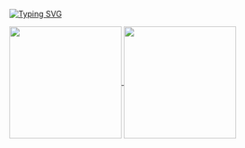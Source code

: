 [![Typing SVG](https://readme-typing-svg.demolab.com?font=Fira+Code&size=24&pause=1000&width=435&lines=Hello+there%F0%9F%91%8B)](https://git.io/typing-svg)

<a href="https://github.com/alberba">
  <img height=200 align="center" src="https://github-readme-stats.vercel.app/api?username=alberba&card_width=320&theme=highcontrast" />
</a>
<a href="https://github.com/alberba">
  <img height=200 align="center" src="https://github-readme-stats.vercel.app/api/top-langs/?username=alberba&layout=donut&langs_count=6&theme=highcontrast" />
</a>